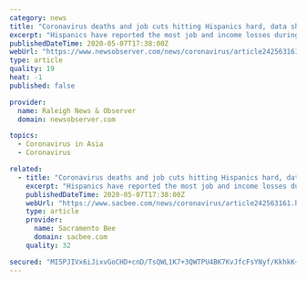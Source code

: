```yaml
---
category: news
title: "Coronavirus deaths and job cuts hitting Hispanics hard, data show. Here’s why | Raleigh News & Observer"
excerpt: "Hispanics have reported the most job and income losses during the coronavirus outbreak, new nationwide surveys show. Twenty percent of Hispanics say they experienced layoffs or furloughs since the disease started spreading in the United States,"
publishedDateTime: 2020-05-07T17:38:00Z
webUrl: "https://www.newsobserver.com/news/coronavirus/article242563161.html"
type: article
quality: 19
heat: -1
published: false

provider:
  name: Raleigh News & Observer
  domain: newsobserver.com

topics:
  - Coronavirus in Asia
  - Coronavirus

related:
  - title: "Coronavirus deaths and job cuts hitting Hispanics hard, data show. Here’s why"
    excerpt: "Hispanics have reported the most job and income losses during the coronavirus outbreak, new nationwide surveys show. Twenty percent of Hispanics say they experienced layoffs or furloughs since the disease started spreading in the United States,"
    publishedDateTime: 2020-05-07T17:38:00Z
    webUrl: "https://www.sacbee.com/news/coronavirus/article242563161.html"
    type: article
    provider:
      name: Sacramento Bee
      domain: sacbee.com
    quality: 32

secured: "MI5PJIVx6iJixvGoCHD+cnD/TsQWL1K7+3QWTPU4BK7KvJfcFsYNyf/KkhkK+UugMD/u5W0PMKyTMUaV9ICan7UUFdxbyD8XS1e25qBeM5zZtNRaXQkuDtOXNUVDJ4a4VHAXZOzm+Fbw1fjhTPnNry95G/618ERV9wGcb2dXepofctmZshzDu3Rk+AlvPzHFCs+dfjBj3IEdwsuZAYRDSMq4uX8Yhqlc5Umkc8uMSfksMq0QdXpS0eY7wgTklqwX0BiSLSCp2pJbLAiMmE8gaKSie9vsQrheRRyvLUm2QH+/tMQF+aeP/K1Z36KapXKnBn5yAmIlcCeBxzPgNdjl7v3vV3lHGdZkveq+3ahD0elax05KPP6Kzsg48Ug6i+cRmhcDxadGSsqSUw9H2X05w1BYbjhAFjpyIWuP8Xu71Z3khsicXoKElSMvAsV4KbAUUZ9xKzBQpI39/hPMC7bgfsbLC+BL7vfctxqzTGB/1nA=;UIY5wJaSKHQk63XDDZi4Dw=="
---
```


